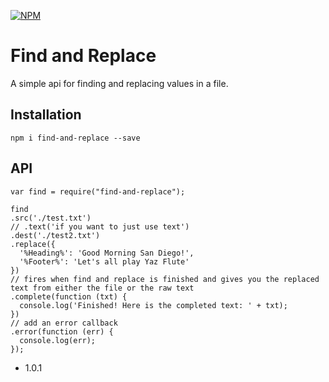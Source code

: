 [![NPM](https://nodei.co/npm/find-and-replace.png?compact=true)](https://nodei.co/npm/find-and-replace/)

Find and Replace
=========

A simple api for finding and replacing values in a file.

## Installation
  ```
  npm i find-and-replace --save
  ```

## API
  ```JS
var find = require("find-and-replace");
  
find
  .src('./test.txt')
  // .text('if you want to just use text')
  .dest('./test2.txt')
  .replace({
    '%Heading%': 'Good Morning San Diego!',
    '%Footer%': 'Let's all play Yaz Flute'
  })
  // fires when find and replace is finished and gives you the replaced text from either the file or the raw text
  .complete(function (txt) {
    console.log('Finished! Here is the completed text: ' + txt);
  })
  // add an error callback
  .error(function (err) {
    console.log(err);
  });
  ```

* 1.0.1
